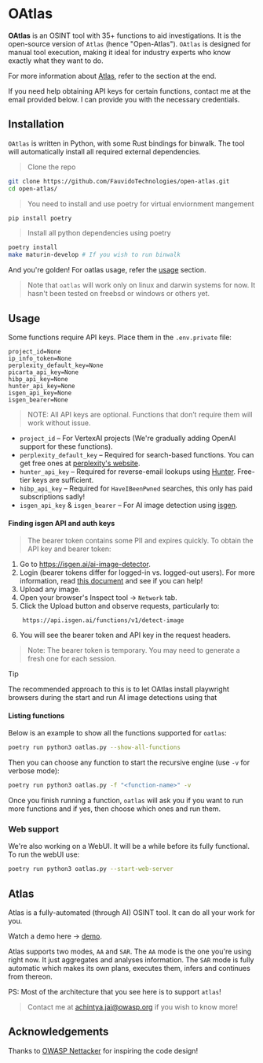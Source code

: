 # OAtlas

**OAtlas** is an OSINT tool with 35+ functions to aid investigations. It is the open-source version of `Atlas` (hence "Open-Atlas"). `OAtlas` is designed for manual tool execution, making it ideal for industry experts who know exactly what they want to do.

For more information about [Atlas](#atlas), refer to the section at the end.

If you need help obtaining API keys for certain functions, contact me at the email provided below. I can provide you with the necessary credentials.


## Installation

`OAtlas` is written in Python, with some Rust bindings for binwalk. The tool will automatically install all required external dependencies.

> Clone the repo

```sh
git clone https://github.com/FauvidoTechnologies/open-atlas.git
cd open-atlas/
```

> You need to install and use poetry for virtual enviornment mangement

```sh
pip install poetry
```

> Install all python dependencies using poetry

```sh
poetry install
make maturin-develop # If you wish to run binwalk
```

And you're golden! For oatlas usage, refer the [usage](#usage) section.

> Note that `oatlas` will work only on linux and darwin systems for now. It hasn't been tested on freebsd or windows or others yet.

## Usage

Some functions require API keys. Place them in the `.env.private` file:

```
project_id=None
ip_info_token=None
perplexity_default_key=None
picarta_api_key=None
hibp_api_key=None
hunter_api_key=None
isgen_api_key=None
isgen_bearer=None
```

> NOTE: All API keys are optional. Functions that don’t require them will work without issue.


- `project_id` – For VertexAI projects (We're gradually adding OpenAI support for these functions).
- `perplexity_default_key` – Required for search-based functions. You can get free ones at [perplexity's website](https://www.perplexity.ai/help-center/en/articles/10352995-api-settings).
- `hunter_api_key` – Required for reverse-email lookups using [Hunter](https://hunter.io). Free-tier keys are sufficient.
- `hibp_api_key` – Required for `HaveIBeenPwned` searches, this only has paid subscriptions sadly!
- `isgen_api_key` & `isgen_bearer` – For AI image detection using [isgen](https://isgen.ai).


#### Finding isgen API and auth keys

> The bearer token contains some PII and expires quickly. To obtain the API key and bearer token:

1. Go to https://isgen.ai/ai-image-detector.
2. Login (bearer tokens differ for logged-in vs. logged-out users). For more information, read [this document](./docs/isgen_mystery.md) and see if you can help!
3. Upload any image.
4. Open your browser's Inspect tool → `Network` tab.
5. Click the Upload button and observe requests, particularly to:
```
	https://api.isgen.ai/functions/v1/detect-image
```
6. You will see the bearer token and API key in the request headers.

> Note: The bearer token is temporary. You may need to generate a fresh one for each session.

> [!TIP]
> The recommended approach to this is to let OAtlas install playwright browsers during the start and run AI image detections using that


#### Listing functions

Below is an example to show all the functions supported for `oatlas`:

```sh
poetry run python3 oatlas.py --show-all-functions
```

Then you can choose any function to start the recursive engine (use `-v` for verbose mode):

```sh
poetry run python3 oatlas.py -f "<function-name>" -v
```

Once you finish running a function, `oatlas` will ask you if you want to run more functions and if yes, then choose which ones and run them.

### Web support

We're also working on a WebUI. It will be a while before its fully functional. To run the webUI use:

```sh
poetry run python3 oatlas.py --start-web-server
```

## Atlas

Atlas is a fully-automated (through AI) OSINT tool. It can do all your work for you.

Watch a demo here -> [demo](https://drive.google.com/file/d/1foBa7mQOJqXcLsD4xpSen7tXMjR2nQ8R/view?usp=drive_link).

Atlas supports two modes, `AA` and `SAR`. The `AA` mode is the one you're using right now. It just aggregates and analyses information. The `SAR` mode is fully automatic which makes its own plans, executes them, infers and continues from thereon.

PS: Most of the architecture that you see here is to support `atlas`!

> Contact me at [achintya.jai@owasp.org](mailto:achintya.jai@owasp.org) if you wish to know more!

## Acknowledgements

Thanks to [OWASP Nettacker](https://github.com/OWASP/Nettacker) for inspiring the code design!
